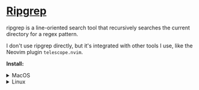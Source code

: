 # [Ripgrep](https://github.com/BurntSushi/ripgrep)

ripgrep is a line-oriented search tool that recursively searches the current directory for a regex
pattern.

I don't use ripgrep directly, but it's integrated with other tools I use, like the Neovim plugin
`telescope.nvim`.

**Install:**

<details>
<summary>MacOS</summary>

```shell
brew install ripgrep
```

</details>
<details>
<summary>Linux</summary>

```shell
apt-get install ripgrep
```

</details>
